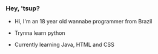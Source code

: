 ### Hey, 'tsup?

* Hi, I'm an 18 year old wannabe programmer from Brazil

* Trynna learn python

* Currently learning Java, HTML and CSS
